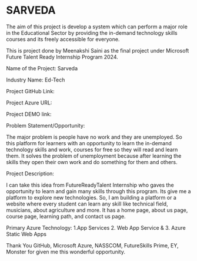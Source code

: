 # SARVEDA
The aim of this project is develop a system which can perform a major role in the Educational Sector by providing the in-demand technology skills courses and its freely accessible for everyone.

This is project done by Meenakshi Saini as the final project under Microsoft Future Talent Ready Internship Program 2024.

Name of the Project: Sarveda

Industry Name: Ed-Tech

Project GitHub Link:



Project Azure URL:



Project DEMO link:

Problem Statement/Opportunity:

The major problem is people have no work and they are unemployed. So this platform for learners with an opportunity to learn the in-demand technology skills and work, courses for free so they will read and learn them. It solves the problem of unemployment because after learning the skills they open their own work and do something for them and others.

Project Description:

I can take this idea from FutureReadyTalent Internship who gaves the opportunity to learn and gain many skills through this program. Its give me a platform to explore new technologies. So, I am building a platform or a website where every student can learn any skill like technical field, musicians, about agriculture and more. It has a home page, about us page, course page, learning path, and contact us page.

Primary Azure Technology: 1.App Services 2. Web App Service & 3. Azure Static Web Apps

Thank You GitHub, Microsoft Azure, NASSCOM, FutureSkills Prime, EY, Monster for given me this wonderful opportunity.
